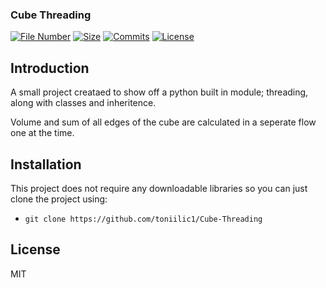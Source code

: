 ### Cube Threading

[![File Number](https://img.shields.io/github/directory-file-count/toniilic1/Cube-Threading "File Number")](https://github.com/toniilic1/Cube-Threading)
[![Size](https://img.shields.io/github/repo-size/toniilic1/Cube-Threading)](https://github.com/toniilic1/Cube-Threading)
[![Commits](https://img.shields.io/github/commit-activity/m/toniilic1/Cube-Threading)](https://github.com/toniilic1/Cube-Threading/graphs/commit-activity)
[![License](https://img.shields.io/github/license/toniilic1/Cube-Threading "License")](https://github.com/toniilic1/Cube-Threading/blob/master/LICENSE.txt "License")

## Introduction
A small project creataed to show off a python built in module; threading, along with classes and inheritence.

Volume and sum of all edges of the cube are calculated in a seperate flow one at the time.

## Installation
This project does not require any downloadable libraries so you can just clone the project using:
- ```git clone https://github.com/toniilic1/Cube-Threading```

## License

MIT

